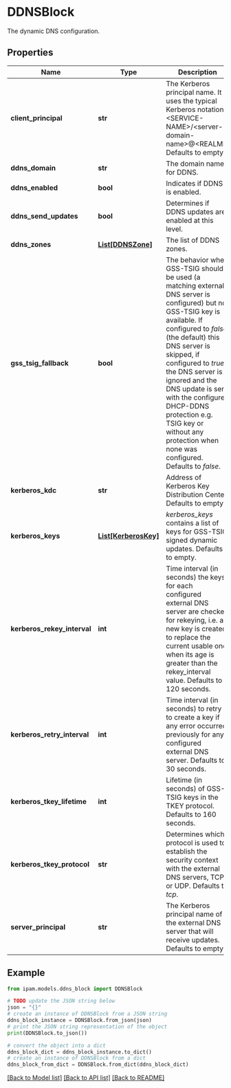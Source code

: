 # DDNSBlock

The dynamic DNS configuration.

## Properties

Name | Type | Description | Notes
------------ | ------------- | ------------- | -------------
**client_principal** | **str** | The Kerberos principal name. It uses the typical Kerberos notation: &lt;SERVICE-NAME&gt;/&lt;server-domain-name&gt;@&lt;REALM&gt;.  Defaults to empty. | [optional] 
**ddns_domain** | **str** | The domain name for DDNS. | [optional] 
**ddns_enabled** | **bool** | Indicates if DDNS is enabled. | [optional] 
**ddns_send_updates** | **bool** | Determines if DDNS updates are enabled at this level. | [optional] 
**ddns_zones** | [**List[DDNSZone]**](DDNSZone.md) | The list of DDNS zones. | [optional] 
**gss_tsig_fallback** | **bool** | The behavior when GSS-TSIG should be used (a matching external DNS server is configured) but no GSS-TSIG key is available. If configured to _false_ (the default) this DNS server is skipped, if configured to _true_ the DNS server is ignored and the DNS update is sent with the configured DHCP-DDNS protection e.g. TSIG key or without any protection when none was configured.  Defaults to _false_. | [optional] 
**kerberos_kdc** | **str** | Address of Kerberos Key Distribution Center.  Defaults to empty. | [optional] 
**kerberos_keys** | [**List[KerberosKey]**](KerberosKey.md) | _kerberos_keys_ contains a list of keys for GSS-TSIG signed dynamic updates.  Defaults to empty. | [optional] 
**kerberos_rekey_interval** | **int** | Time interval (in seconds) the keys for each configured external DNS server are checked for rekeying, i.e. a new key is created to replace the current usable one when its age is greater than the rekey_interval value.  Defaults to 120 seconds. | [optional] 
**kerberos_retry_interval** | **int** | Time interval (in seconds) to retry to create a key if any error occurred previously for any configured external DNS server.  Defaults to 30 seconds. | [optional] 
**kerberos_tkey_lifetime** | **int** | Lifetime (in seconds) of GSS-TSIG keys in the TKEY protocol.  Defaults to 160 seconds. | [optional] 
**kerberos_tkey_protocol** | **str** | Determines which protocol is used to establish the security context with the external DNS servers, TCP or UDP.  Defaults to _tcp_. | [optional] 
**server_principal** | **str** | The Kerberos principal name of the external DNS server that will receive updates.  Defaults to empty. | [optional] 

## Example

```python
from ipam.models.ddns_block import DDNSBlock

# TODO update the JSON string below
json = "{}"
# create an instance of DDNSBlock from a JSON string
ddns_block_instance = DDNSBlock.from_json(json)
# print the JSON string representation of the object
print(DDNSBlock.to_json())

# convert the object into a dict
ddns_block_dict = ddns_block_instance.to_dict()
# create an instance of DDNSBlock from a dict
ddns_block_from_dict = DDNSBlock.from_dict(ddns_block_dict)
```
[[Back to Model list]](../README.md#documentation-for-models) [[Back to API list]](../README.md#documentation-for-api-endpoints) [[Back to README]](../README.md)


